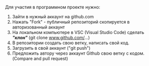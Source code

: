 Для участия в программном проекте нужно:

1. Зайти в нужный аккаунт на github.com 
2. Нажать "Fork" - публичный репозиторий скопируется в авторизованный аккаунт 
3. На локальном компьютере в VSC (Visual Studio Code) сделать _**"клон"**_ (git clone www.github.com/...)
4. В репозитории создать свою ветку, написать свой код.
5. Загрузить в свой аккаунт ("git push")
6. Предложить автору через аккаунт Github свою ветку с кодом. (Compare and pull request)